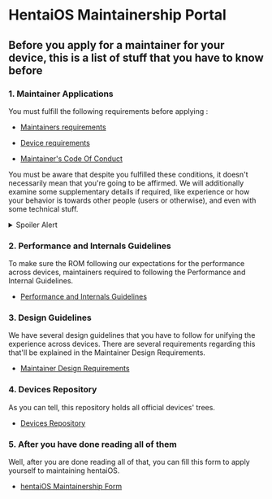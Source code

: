 # HentaiOS Maintainership Portal

## Before you apply for a maintainer for your device, this is a list of stuff that you have to know before

### 1. Maintainer Applications

You must fulfill the following requirements before applying :

- [Maintainers requirements](maintainers_requirements.md)

- [Device requirements](device_requirements.md)

- [Maintainer's Code Of Conduct](maintainers_coc.md)

You must be aware that despite you fulfilled these conditions, it doesn't necessarily mean that you're going to be affirmed. We will additionally examine some supplementary details if required, like experience or how your behavior is towards other people (users or otherwise), and even with some technical stuff.

<details>
    <summary> Spoiler Alert </summary>
    If you watched Otokonoko Delivery, you can get a "special pass" *wink*
</details>

### 2. Performance and Internals Guidelines

To make sure the ROM following our expectations for the performance across devices, maintainers required to following the Performance and Internal Guidelines.

- [Performance and Internals Guidelines](perf_intern_guidelines.md)

### 3. Design Guidelines

We have several design guidelines that you have to follow for unifying the experience across devices. There are several requirements regarding this that'll be explained in the Maintainer Design Requirements.

- [Maintainer Design Requirements](design_requirements.md)

### 4. Devices Repository

As you can tell, this repository holds all official devices' trees.

- [Devices Repository](https://github.com/orgs/hentaiOS-Devices)

### 5. After you have done reading all of them

Well, after you are done reading all of that, you can fill this form to apply yourself to maintaining hentaiOS.

- [hentaiOS Maintainership Form](https://forms.gle/2b1dDYCWtzGrGA9p6)
